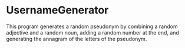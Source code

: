 # UsernameGenerator
This program generates a random pseudonym by combining a random adjective and a random noun, adding a random number at the end, and generating the annagram of the letters of the pseudonym.
